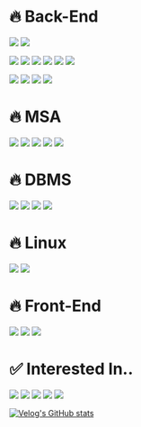 <h1>🔥 Back-End </h1>
<div>
<!-- <img src="https://img.shields.io/badge/{배지에 표시될 이름}-{배지 배경 색상}?styled=for-the-badge&logo={배지 로고}&logoColor={로고 색상} /> -->
  <p>
    <img src="https://img.shields.io/badge/Java-5382a1?style=for-the-badge&logo=Java&logoColor=white" />
    <img src="https://img.shields.io/badge/Python-3776AB?style=for-the-badge&logo=Python&logoColor=white" />
  </p>
</div>
<div>
  <p>
    <img src="https://img.shields.io/badge/SpringBoot-6DB33F?style=for-the-badge&logo=SpringBoot&logoColor=white" />
    <img src="https://img.shields.io/badge/SpringSecurity-6DB33F?style=for-the-badge&logo=SpringSecurity&logoColor=white" />
    <img src="https://img.shields.io/badge/SpringCloud-6DB33F?style=for-the-badge&logo=SpringCloud&logoColor=white" />
    <img src="https://img.shields.io/badge/JPA-6DB33F?style=for-the-badge&logo=Hibernate&logoColor=white" />
    <img src="https://img.shields.io/badge/QueryDSL-6DB33F?style=for-the-badge&logo=QueryDSL&logoColor=white" />
    <img src="https://img.shields.io/badge/MapStruct-6DB33F?style=for-the-badge&logo=MapStruct&logoColor=white" />
  </p>
</div>
<div>
  <p>
    <img src="https://img.shields.io/badge/docker-2496ED?style=for-the-badge&logo=docker&logoColor=white" />
    <img src="https://img.shields.io/badge/github-181717?style=for-the-badge&logo=github&logoColor=white" />
    <img src="https://img.shields.io/badge/gitlab-FC6D26?style=for-the-badge&logo=gitlab&logoColor=white" />
    <img src="https://img.shields.io/badge/NCP-03C75A?style=for-the-badge&logo=Naver&logoColor=white" />
  </p>
</div>

<h1>🔥 MSA </h1>
<div>
  <p>
    <img src="https://img.shields.io/badge/Kafka-231F20?style=for-the-badge&logo=apachekafka&logoColor=white" />
    <img src="https://img.shields.io/badge/RabbitMQ-FF6600?style=for-the-badge&logo=RabbitMQ&logoColor=white" />
    <img src="https://img.shields.io/badge/Prometheus-E6522C?style=for-the-badge&logo=Prometheus&logoColor=white" />
    <img src="https://img.shields.io/badge/Grafana-F46800?style=for-the-badge&logo=Grafana&logoColor=white" />
    <img src="https://img.shields.io/badge/Zipkin-000000?style=for-the-badge&logo=Zipkin&logoColor=white" />
  </p>
</div>

<h1>🔥 DBMS </h1>
<div>
  <p>
    <img src="https://img.shields.io/badge/Redis-FF4438?style=for-the-badge&logo=Redis&logoColor=white" />
    <img src="https://img.shields.io/badge/Postgresql-4169E1?style=for-the-badge&logo=Postgresql&logoColor=white" />
    <img src="https://img.shields.io/badge/Oracle-F80000?style=for-the-badge&logo=Oracle&logoColor=white" />
    <img src="https://img.shields.io/badge/Mariadb-003545?style=for-the-badge&logo=Mariadb&logoColor=white" />    
  </p>
</div>

<h1>🔥 Linux </h1>
<div>
  <p>
    <img src="https://img.shields.io/badge/Centos-262577?style=for-the-badge&logo=Centos&logoColor=white" />
    <img src="https://img.shields.io/badge/Rocky Linux-10B981?style=for-the-badge&logo=Rocky Linux&logoColor=white" />    
  </p>
</div>

<h1>🔥 Front-End </h1>
<div>
  <p>
    <img src="https://img.shields.io/badge/javascript-F7DF1E?style=for-the-badge&logo=javascript&logoColor=white" />
    <img src="https://img.shields.io/badge/jquery-0769AD?style=for-the-badge&logo=jQuery&logoColor=white" />
    <img src="https://img.shields.io/badge/react-61DAFB?style=for-the-badge&logo=React&logoColor=white" />
  </p>
</div>

<h1>✅ Interested In.. </h1>
<div>
  <p>
    <img src="https://img.shields.io/badge/AWS-232F3E?style=for-the-badge&logo=amazonwebservices&logoColor=white" />
    <img src="https://img.shields.io/badge/Kubernetes-326CE5?style=for-the-badge&logo=Kubernetes&logoColor=white" />
    <img src="https://img.shields.io/badge/Github Actions-2088FF?style=for-the-badge&logo=Github Actions&logoColor=white" />
    <img src="https://img.shields.io/badge/Typescript-3178C6?style=for-the-badge&logo=Typescript&logoColor=white" />
    <img src="https://img.shields.io/badge/Next.js-000000?style=for-the-badge&logo=Next.js&logoColor=white" />
  </p>
</div>


[![Velog's GitHub stats](https://velog-readme-stats.vercel.app/api?name=onlydev7777&tag=github)](https://velog.io/@onlydev7777/Service-%ED%81%B4%EB%9E%98%EC%8A%A4-%EC%B6%94%EC%83%81%ED%99%94)

